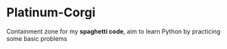 # Platinum-Corgi
Containment zone for my **spaghetti code**, aim to learn Python by practicing some basic problems